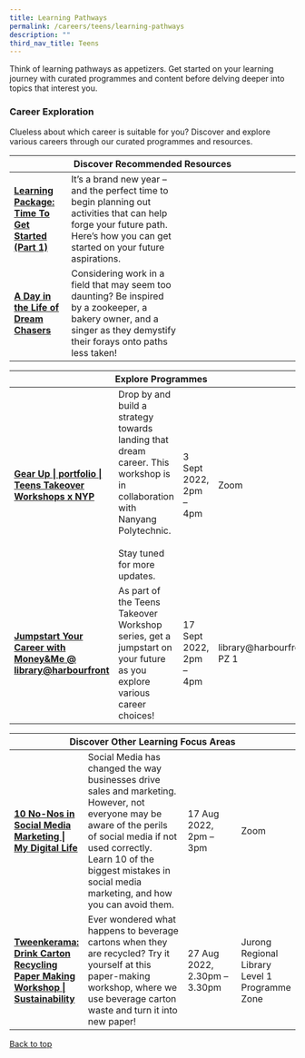 ```yaml
---
title: Learning Pathways
permalink: /careers/teens/learning-pathways
description: ""
third_nav_title: Teens
---
```

Think of learning pathways as appetizers. Get started on your learning journey with curated programmes and content before delving deeper into topics that interest you.

<h3><b>Career Exploration</b></h3>
Clueless about which career is suitable for you? Discover and explore various careers through our curated programmes and resources.

<div class="horizontal-scroll margin--bottom--lg">
  <table class="generic-table">
    <thead>
      <tr>
        <th colspan="4" class="is-uppercase has-weight-normal">Discover Recommended Resources</th>
      </tr>
    </thead>
    <tbody>
      <tr>
        <td style="width: 20%;"><a href="/careers/teens/content"  target="_blank"><b>Learning Package: Time To Get Started (Part 1)</b></a></td>
        <td style="width: 40%;">It’s a brand new year – and the perfect time to begin planning out activities that can help forge your future path. Here’s how you can get started on your future aspirations.</td>
        <td style="width: 20%;"> </td>
        <td style="width: 20%;"> </td>
      </tr>
      <tr>
        <td><a href="/careers/teens/content" target="_blank"><b>A Day in the Life of Dream Chasers</b></a></td>
        <td>Considering work in a field that may seem too daunting? Be inspired by a zookeeper, a bakery owner, and a singer as they demystify their forays onto paths less taken!</td>
        <td></td>
        <td></td>
      </tr>
    </tbody>
  </table>
</div>

<div class="horizontal-scroll margin--bottom--lg">
  <table class="generic-table">
    <thead>
      <tr>
        <th colspan="4" class="is-uppercase has-weight-normal ">Explore Programmes</th>
      </tr>
    </thead>
    <tbody>
			<tr>
         <td style="width: 20%;"><a href="https://go.gov.sg/golibrary" target="_blank"><b>Gear Up | portfolio | Teens Takeover Workshops x NYP
</b></a></td>
        <td style="width: 40%;">Drop by and build a strategy towards landing that dream career. This workshop is in collaboration with Nanyang Polytechnic.<br><br>Stay tuned for more updates.</td>
       <td> 3 Sept 2022,<br>2pm – 4pm</td>
        <td> Zoom</td>
			</tr>
						<tr>
         <td style="width: 20%;"><a href="https://go.gov.sg/golibrary" target="_blank"><b>Jumpstart Your Career with Money&Me @ library@harbourfront
</b></a></td>
        <td style="width: 40%;">As part of the Teens Takeover Workshop series, get a jumpstart on your future as you explore various career choices!</td>
       <td> 17 Sept 2022,<br>2pm – 4pm</td>
        <td>library@harbourfront PZ 1</td>
			</tr>
    </tbody>
  </table>
</div>
<div class="horizontal-scroll margin--bottom--lg">
  <table class="generic-table">
    <thead>
      <tr>
        <th class="is-uppercase has-weight-normal" colspan="4">Discover Other Learning Focus Areas</th>
      </tr>
    </thead>
    <tbody>
<tr>
<td style="width: 20%;"><a  target="_blank" href="https://www.eventbrite.sg/e/10-no-nos-in-social-media-marketing-my-digital-life-tickets-384458384377?aff=ebdsoporgprofile">
	<b> 10 No-Nos in Social Media Marketing | My Digital Life</b></a></td>
        <td style="width: 40%;"> 
Social Media has changed the way businesses drive sales and marketing. However, not everyone may be aware of the perils of social media if not used correctly. Learn 10 of the biggest mistakes in social media marketing, and how you can avoid them.</td>
        <td style="width: 20%;"> 17 Aug 2022,<br>2pm – 3pm</td>
        <td style="width: 20%;"> Zoom</td>
      </tr>
      <tr>
        <td><a target="_blank" href="https://www.eventbrite.sg/e/tweenkerama-drink-carton-recycling-paper-making-workshop-sustainability-tickets-380231511687?aff=ebdsoporgprofile"><b> Tweenkerama: Drink Carton Recycling Paper Making Workshop | Sustainability</b></a></td>
        <td> Ever wondered what happens to beverage cartons when they are recycled? Try it yourself at this paper-making workshop, where we use beverage carton waste and turn it into new paper!</td>
        <td> 27 Aug 2022,<br>2.30pm – 3.30pm</td>
        <td> Jurong Regional Library Level 1 Programme Zone</td>
      </tr>
    </tbody>
  </table>
</div>
<p class="has-text-right margin--top--xl"><a href="#main-content">Back to top</a></p>